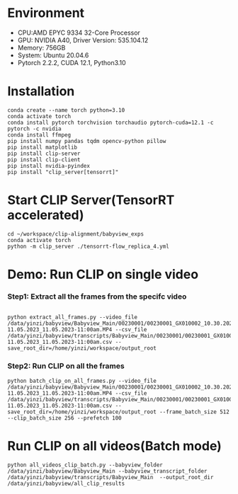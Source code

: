 # Environment

- CPU:AMD EPYC 9334 32-Core Processor
- GPU: NVIDIA A40,  Driver Version: 535.104.12 
- Memory: 756GB
- System: Ubuntu 20.04.6
- Pytorch 2.2.2, CUDA 12.1, Python3.10

# Installation

```
conda create --name torch python=3.10
conda activate torch
conda install pytorch torchvision torchaudio pytorch-cuda=12.1 -c pytorch -c nvidia
conda install ffmpeg
pip install numpy pandas tqdm opencv-python pillow
pip install matplotlib
pip install clip-server
pip install clip-client
pip install nvidia-pyindex 
pip install "clip_server[tensorrt]"
```

# Start CLIP Server(TensorRT accelerated)

```
cd ~/workspace/clip-alignment/babyview_exps
conda activate torch
python -m clip_server ./tensorrt-flow_replica_4.yml
```



# Demo: Run CLIP on single video



### Step1: Extract all the frames from the specifc video

```

python extract_all_frames.py --video_file /data/yinzi/babyview/Babyview_Main/00230001/00230001_GX010002_10.30.2023-11.05.2023_11.05.2023-11:00am.MP4 --csv_file /data/yinzi/babyview/transcripts/Babyview_Main/00230001/00230001_GX010002_10.30.2023-11.05.2023_11.05.2023-11:00am.csv --save_root_dir=/home/yinzi/workspace/output_root

```

### Step2: Run CLIP on all the frames

```
python batch_clip_on_all_frames.py --video_file /data/yinzi/babyview/Babyview_Main/00230001/00230001_GX010002_10.30.2023-11.05.2023_11.05.2023-11:00am.MP4 --csv_file /data/yinzi/babyview/transcripts/Babyview_Main/00230001/00230001_GX010002_10.30.2023-11.05.2023_11.05.2023-11:00am.csv --save_root_dir=/home/yinzi/workspace/output_root --frame_batch_size 512 --clip_batch_size 256 --prefetch 100
```





# Run CLIP on all videos(Batch mode)

```
python all_videos_clip_batch.py --babyview_folder /data/yinzi/babyview/Babyview_Main --babyview_transcript_folder /data/yinzi/babyview/transcripts/Babyview_Main  --output_root_dir /data/yinzi/babyview/all_clip_results 
```
